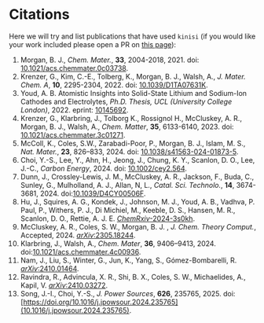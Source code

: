 # Citations

Here we will try and list publications that have used `kinisi` (if you would like your work included please open a PR on [this page](https://github.com/bjmorgan/kinisi/blob/master/docs/source/papers.md)):

1. Morgan, B. J., *Chem. Mater.*, **33**, 2004-2018, 2021. doi: [10.1021/acs.chemmater.0c03738](https://doi.org/10.1021/acs.chemmater.0c03738).
2. Krenzer, G., Kim, C.-E., Tolberg, K., Morgan, B. J., Walsh, A., *J. Mater. Chem. A*, **10**, 2295-2304, 2022. doi: [10.1039/D1TA07631K](https://doi.org/10.1039/D1TA07631K).
3. Youd, A. B. Atomistic Insights into Solid-State Lithium and Sodium-Ion Cathodes and Electrolytes, *Ph.D. Thesis, UCL (University College London)*, 2022. eprint: [10145692](https://discovery.ucl.ac.uk/id/eprint/10145692/).
4. Krenzer, G., Klarbring, J., Tolborg K., Rossignol H., McCluskey, A. R., Morgan, B. J., Walsh, A., *Chem. Matter*, **35**, 6133-6140, 2023. doi: [10.1021/acs.chemmater.3c01271](https://doi.org/10.1021/acs.chemmater.3c01271).
5. McColl, K., Coles, S.W., Zarabadi-Poor, P., Morgan, B. J., Islam, M. S., *Nat. Mater.*, **23**, 826–833, 2024. doi: [10.1038/s41563-024-01873-5](https://doi.org/10.1038/s41563-024-01873-5).
6. Choi, Y.-S., Lee, Y., Ahn, H., Jeong, J., Chung, K. Y., Scanlon, D. O., Lee, J.-C., *Carbon Energy*, 2024. doi: [10.1002/cey2.564](https://doi.org/10.1002/cey2.564).
7. Dunn, J., Crossley-Lewis, J. M., McCluskey, A. R., Jackson, F., Buda, C., Sunley, G., Mulholland, A. J., Allan, N, L., *Catal. Sci. Technolo.*, **14**, 3674-3681, 2024. doi:[10.1039/D4CY00506F](https://doi.org/10.1039/D4CY00506F).
8. Hu, J., Squires, A. G., Kondek, J., Johnson, M. J., Youd, A. B., Vadhva, P. Paul, P., Withers, P. J., Di Michiel, M., Keeble, D. S., Hansen, M. R., Scanlon, D. O., Rettie, A. J. E. [*ChemRxiv*-2024-3s0kh](https://doi.org/10.26434/chemrxiv-2024-3s0kh).
9. McCluskey, A. R., Coles, S. W., Morgan, B. J. , *J. Chem. Theory Comput.*, Accepted, 2024. [*arXiv*:2305.18244](https://arxiv.org/abs/2305.18244).
10. Klarbring, J., Walsh, A., *Chem. Mater*, **36**, 9406–9413, 2024. doi:[10.1021/acs.chemmater.4c00936](https://doi.org/10.1021/acs.chemmater.4c00936).
11. Nam, J., Liu, S., Winter, G., Jun, K., Yang, S., Gómez-Bombarelli, R. [*arXiv*:2410.01464](https://arxiv.org/abs/2410.01464).
12. Ravindra, R., Advincula, X. R., Shi, B. X., Coles, S. W., Michaelides, A., Kapil, V. [*arXiv*:2410.03272](https://arxiv.org/abs/2410.03272).
13. Song, J.-I., Choi, Y.-S., *J. Power Sources*, **626**, 235765, 2025. doi:[https://doi.org/10.1016/j.jpowsour.2024.235765](10.1016/j.jpowsour.2024.235765).
